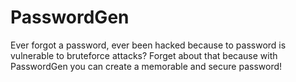# PasswordGen
Ever forgot a password, ever been hacked because to password is vulnerable to bruteforce attacks? Forget about that because with PasswordGen you can create a memorable and secure password!
